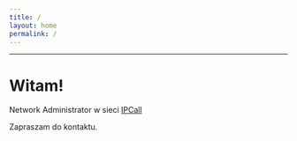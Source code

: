 ```yaml
---
title: /
layout: home
permalink: /
---
```

---

# Witam!
Network Administrator w sieci [IPCall ](https://ipcall.pl)

Zapraszam do kontaktu.
